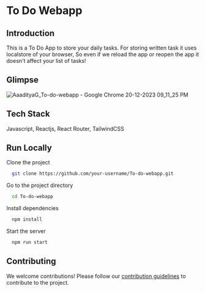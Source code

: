 
# To Do Webapp

## Introduction
This is a To Do App to store your daily tasks.
For storing written task it uses localstore of your browser, So even if we reload the app or reopen the app it doesn't affect your list of tasks!

## Glimpse
![AaadityaG_To-do-webapp - Google Chrome 20-12-2023 09_11_25 PM](https://github.com/AaadityaG/To-do-webapp/assets/114663382/b74f1763-ebf6-464f-8855-dd3f82813639)


## Tech Stack

Javascript, Reactjs, React Router, TailwindCSS





## Run Locally

Clone the project

```bash
  git clone https://github.com/your-username/To-do-webapp.git
```

Go to the project directory

```bash
  cd To-do-webapp
```

Install dependencies

```bash
  npm install
```

Start the server

```bash
  npm run start
```

## Contributing

We welcome contributions! Please follow our [contribution guidelines](CONTRIBUTING.md) to contribute to the project.




